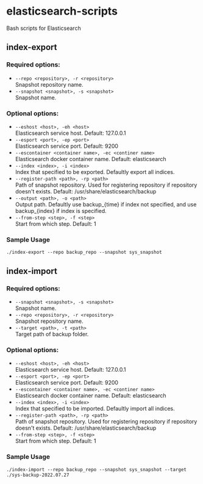 # elasticsearch-scripts
Bash scripts for Elasticsearch

## index-export

### Required options:
* `--repo <repository>, -r <repository>`  
  Snapshot repository name.
* `--snapshot <snapshot>, -s <snapshot>`  
  Snapshot name.  

### Optional options:
* `--eshost <host>, -eh <host>`  
  Elasticsearch service host. Default: 127.0.0.1
* `--esport <port>, -ep <port>`  
  Elasticsearch service port. Default: 9200
* `--escontainer <container name>, -ec <continer name>`  
  Elasticsearch docker container name. Default: elasticsearch
* `--index <index>, -i <index>`  
  Index that specified to be exported. Defaultly export all indices.
* `--register-path <path>, -rp <path>`  
  Path of snapshot repository. Used for registering repository if repository doesn't exists. Default: /usr/share/elasticsearch/backup
* `--output <path>, -o <path>`  
  Output path. Defaultly use backup_{time} if index not specified, and use backup_{index} if index is specified.
* `--from-step <step>, -f <step>`  
  Start from which step. Default: 1

### Sample Usage
```
./index-export --repo backup_repo --snapshot sys_snapshot 
```

## index-import

### Required options:
* `--snapshot <snapshot>, -s <snapshot>`  
  Snapshot name.
* `--repo <repository>, -r <repository>`  
  Snapshot repository name.
* `--target <path>, -t <path>`  
  Target path of backup folder.

### Optional options:
* `--eshost <host>, -eh <host>`  
  Elasticsearch service host. Default: 127.0.0.1
* `--esport <port>, -ep <port>`  
  Elasticsearch service port. Default: 9200
* `--escontainer <container name>, -ec <continer name>`  
  Elasticsearch docker container name. Default: elasticsearch
* `--index <index>, -i <index>`  
  Index that specified to be imported. Defaultly import all indices.
* `--register-path <path>, -rp <path>`  
  Path of snapshot repository. Used for registering repository if repository doesn't exists. Default: /usr/share/elasticsearch/backup
* `--from-step <step>, -f <step>`  
  Start from which step. Default: 1

### Sample Usage
```
./index-import --repo backup_repo --snapshot sys_snapshot --target ./sys-backup-2022.07.27
```
